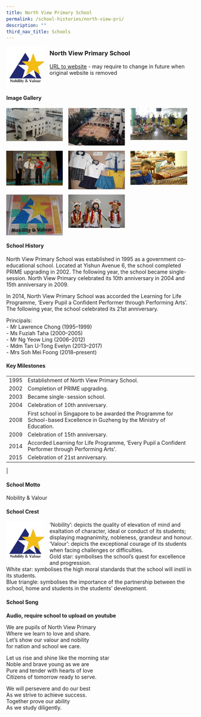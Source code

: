 ```yaml
---
title: North View Primary School
permalink: /school-histories/north-view-pri/
description: ""
third_nav_title: Schools
---
```

<img src="/images/northviewpri1.jpg" style="width:20%;margin-right:15px;" align = "left">

### **North View Primary School**
[URL to website](https://northviewpri.moe.edu.sg/) - may require to change in future when original website is removed

<br clear="left">

#### **Image Gallery**

<p><a href="https://staging.d1yxymztqoj7qn.amplifyapp.com/images/northviewpri2.jpg">  
<img src="/images/northviewpri2.jpg" style="width:30%;margin-right:15px;" align = "left">
</a></p>

<p><a href="https://staging.d1yxymztqoj7qn.amplifyapp.com/images/northviewpri3.jpg">  
<img src="/images/northviewpri3.jpg" style="width:30%;margin-right:15px;" align = "left">
</a></p>

<p><a href="https://staging.d1yxymztqoj7qn.amplifyapp.com/images/northviewpri4.jpg">  
<img src="/images/northviewpri4.jpg" style="width:30%;margin-right:15px;" align = "left">
</a></p>

<br clear="left">

<p><a href="https://staging.d1yxymztqoj7qn.amplifyapp.com/images/northviewpri5.jpg">  
<img src="/images/northviewpri5.jpg" style="width:30%;margin-right:15px;" align = "left">
</a></p>

<p><a href="https://staging.d1yxymztqoj7qn.amplifyapp.com/images/northviewpri6.jpg">  
<img src="/images/northviewpri6.jpg" style="width:30%;margin-right:15px;" align = "left">
</a></p>

<p><a href="https://staging.d1yxymztqoj7qn.amplifyapp.com/images/northviewpri7.jpg">  
<img src="/images/northviewpri7.jpg" style="width:30%;margin-right:15px;" align = "left">
</a></p>

<br clear="left">

<p><a href="https://staging.d1yxymztqoj7qn.amplifyapp.com/images/northviewpri8.jpg">  
<img src="/images/northviewpri8.jpg" style="width:30%;margin-right:15px;" align = "left">
</a></p>

<p><a href="https://staging.d1yxymztqoj7qn.amplifyapp.com/images/northviewpri9.jpg">  
<img src="/images/northviewpri9.jpg" style="width:30%;margin-right:15px;" align = "left">
</a></p>

<br clear="left">

#### **School History**
North View Primary School was established in 1995 as a government co-educational school. Located at Yishun Avenue 6, the school completed PRIME upgrading in 2002. The following year, the school became single-session. North View Primary celebrated its 10th anniversary in 2004 and 15th anniversary in 2009.

In 2014, North View Primary School was accorded the Learning for Life Programme, ‘Every Pupil a Confident Performer through Performing Arts’. The following year, the school celebrated its 21st anniversary.

Principals:<br>
\- Mr Lawrence Chong (1995–1999)<br>
\- Ms Fuziah Taha (2000–2005)<br>
\- Mr Ng Yeow Ling (2006–2012)<br>
\- Mdm Tan U-Tong Evelyn (2013–2017)<br>
\- Mrs Soh Mei Foong (2018–present)

#### **Key Milestones**

|  |  |
|:---:|---|
| 1995 | Establishment of North View Primary School. |
| 2002 | Completion of PRIME upgrading. |
| 2003 | Became single-session school. |
| 2004 | Celebration of 10th anniversary. |
| 2008 | First school in Singapore to be awarded the Programme for School-based Excellence in Guzheng by the Ministry of Education. |
| 2009 | Celebration of 15th anniversary. |
| 2014 | Accorded Learning for Life Programme, ‘Every Pupil a Confident Performer through Performing Arts’. |
| 2015 | Celebration of 21st anniversary. |
|

#### **School Motto**
Nobility & Valour

#### **School Crest**
<img src="/images/northviewpri1.jpg" style="width:20%;margin-right:15px;" align = "left">

‘Nobility’: depicts the quality of elevation of mind and exaltation of character, ideal or conduct of its students; displaying magnanimity, nobleness, grandeur and honour.<br>
‘Valour’: depicts the exceptional courage of its students when facing challenges or difficulties.<br>
Gold star: symbolises the school’s quest for excellence and progression.<br>
White star: symbolises the high moral standards that the school will instil in its students.<br>
Blue triangle: symbolises the importance of the partnership between the school, home and students in the students’ development.

#### **School Song**
**Audio, require school to upload on youtube**

We are pupils of North View Primary<br>
Where we learn to love and share.<br>
Let’s show our valour and nobility<br>
for nation and school we care.

Let us rise and shine like the morning star<br>
Noble and brave young as we are<br>
Pure and tender with hearts of love<br>
Citizens of tomorrow ready to serve.

We will persevere and do our best<br>
As we strive to achieve success.<br>
Together prove our ability<br>
As we study diligently.